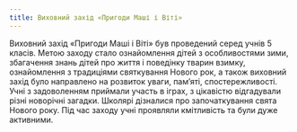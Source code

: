 ```yaml
---
title: Виховний захід «Пригоди Маші і Віті»
---
```


Виховний захід «Пригоди Маші і Віті» був проведений серед учнів 5 класів. Метою заходу стало ознайомлення дітей з особливостями зими, збагачення знань дітей про життя і поведінку тварин взимку, ознайомлення з традиціями святкування Нового рок, а також виховний захід було направлено на розвиток уваги, пам’яті, спостережливості. Учні з задоволенням приймали участь в іграх, з цікавістю відгадували різні новорічні загадки. Школярі дізналися про започаткування свята Нового року. Під час заходу учні проявляли кмітливість та були дуже активними.

<slideshow id="72157649363206303"></slideshow>
